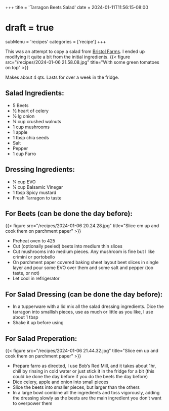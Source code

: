 +++
title = 'Tarragon Beets Salad'
date = 2024-01-11T11:56:15-08:00
# draft = true
subMenu = 'recipes'
categories = ['recipe']
+++

This was an attempt to copy a salad from [Bristol Farms](https://www.bristolfarms.com/). I ended up modifying it quite a bit from the initial ingredients.
{{< figure src="/recipes/2024-01-06 21.58.08.jpg" title="With some green tomatoes on top" >}}

Makes about 4 qts. Lasts for over a week in the fridge.

## Salad Ingredients:
- 5 Beets
- ½ heart of celery
- ½ lg onion
- ¼ cup crushed walnuts
- 1 cup mushrooms
- 1 apple
- 1 tbsp chia seeds
- Salt
- Pepper
- 1 cup Farro

## Dressing Ingredients:
- ¼ cup EVO
- ¼ cup Balsamic Vinegar
- 1 tbsp Spicy mustard
- Fresh Tarragon to taste

## For Beets (can be done the day before):
{{< figure src="/recipes/2024-01-06 20.24.28.jpg" title="Slice em up and cook them on parchment paper" >}}
- Preheat oven to 425
- Cut (optionally peeled) beets into medium thin slices
- Cut mushrooms into medium pieces. Any mushroom is fine but I like crimini or portobello
- On parchment paper covered baking sheet layout beet slices in single layer and pour some EVO over them and some salt and pepper (too taste, or not)
- Let cool in refrigerator

## For Salad Dressing (can be done the day before):
- In a tupperware with a lid mix all the salad dressing ingredients. Dice the tarragon into smallish pieces, use as much or little as you like, I use about 1 tbsp
- Shake it up before using

## For Salad Preperation:
{{< figure src="/recipes/2024-01-06 21.44.32.jpg" title="Slice em up and cook them on parchment paper" >}}

- Prepare farro as directed, I use Bob’s Red Mill, and it takes about 1hr, chill by rinsing in cold water or just stick it in the fridge for a bit (this could be done the day before if you do the beets the day before)
- Dice celery, apple and onion into small pieces
- Slice the beets into smaller pieces, but larger than the others
- In a large bowl combine all the ingredients and toss vigorously, adding the dressing slowly as the beets are the main ingredient you don’t want to overpower them

